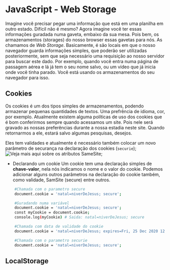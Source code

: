 # JavaScript - Web Storage
Imagine você precisar pegar uma informação que está em uma planilha em outro estado. Difícil não é mesmo? Agora imagine você ter essas informações guradada numa gaveta, embaixo da sua mesa. Pois bem, os armazenamentos (storages) do nosso browser essas gavetas para nós. As chamamos de *Web Storage*. 
Basicamente, é são locais em que o nosso navegador guarda informações simples, que poderão ser utilizadas posteriormente, sem que seja necessário uma requisição ao nosso servidor para buscar este dado. 
Por exemplo, quando você entra numa página de passagem aérea e lá já tem o seu nome salvo, ou um vídeo que já inicia onde você tinha parado. Você está usando os armazenamentos do seu navegador para isso. 

## Cookies 
Os cookies é um dos tipos simples de armazenamentos, podendo armazenar pequenas quantidades de textos. Uma prefrência de idioma, cor, por exemplo. Atualmente existem alguma políticas de uso dos cookies que é bom conferirmos sempre quando acessamos um site. Pois nele será gravado as nossas preferências durante a nossa estadia neste site. Quando retornarmos a ele, estará salvo algumas pesquisas, desejos. 

Eles tem validades e atualmente é necessário também colocar um novo parâmetro de securança na declaração dos cookies (`securie`); ![Veja mais aqui sobre os atributos SameSite](https://developer.mozilla.org/docs/Web/HTTP/Headers/Set-Cookie/SameSite);

- Declarando um cookie
Um cookie tem uma declaração simples de **chave-valor**, nela nós indicamos o nome e o valor do cookie. Podemos adicionar alguns outros parâmetros na declaração do cookie também, como validade, SamSite (secure) entre outros.
```sh 
    #Chamada com o parametro secure
    document.cookie = 'natal=niverDeJesus; secure';
```

```sh 
    #Guradando numa variável
    document.cookie = 'natal=niverDeJesus; secure';
    const myCookie = document.cookie;
    console.log(myCookie) # Saida: natal=niverDeJesus; secure
```

```sh 
    #Chamada com data de validade do cookie
    document.cookie = 'natal=niverDeJesus; expires=Fri, 25 Dec 2020 12:00:00 UTC';
```

```sh 
    #Chamada com o parametro securie
    document.cookie = 'natal=niverDeJesus; secure';
```
## LocalStorage
